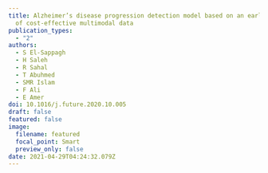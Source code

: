 ```yaml
---
title: Alzheimer’s disease progression detection model based on an early fusion
  of cost-effective multimodal data
publication_types:
  - "2"
authors:
  - S El-Sappagh
  - H Saleh
  - R Sahal
  - T Abuhmed
  - SMR Islam
  - F Ali
  - E Amer
doi: 10.1016/j.future.2020.10.005
draft: false
featured: false
image:
  filename: featured
  focal_point: Smart
  preview_only: false
date: 2021-04-29T04:24:32.079Z
---
```


